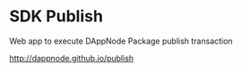 # SDK Publish

Web app to execute DAppNode Package publish transaction

http://dappnode.github.io/publish
